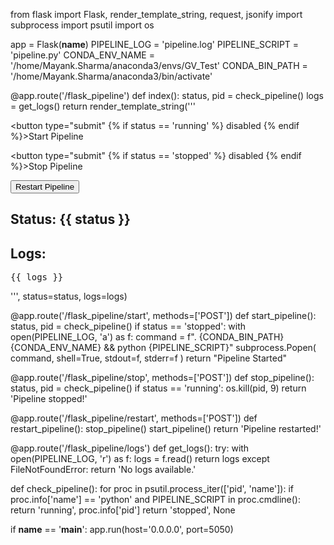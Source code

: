 from flask import Flask, render_template_string, request, jsonify
import subprocess
import psutil
import os

app = Flask(__name__)
PIPELINE_LOG = 'pipeline.log'
PIPELINE_SCRIPT = 'pipeline.py'
CONDA_ENV_NAME = '/home/Mayank.Sharma/anaconda3/envs/GV_Test'
CONDA_BIN_PATH = '/home/Mayank.Sharma/anaconda3/bin/activate'

@app.route('/flask_pipeline')
def index():
    status, pid = check_pipeline()
    logs = get_logs()
    return render_template_string('''
        <form action="/flask_pipeline/start" method="post">
            <button type="submit" {% if status == 'running' %} disabled {% endif %}>Start Pipeline</button>
        </form>
        <form action="/flask_pipeline/stop" method="post">
            <button type="submit" {% if status == 'stopped' %} disabled {% endif %}>Stop Pipeline</button>
        </form>
        <form action="/flask_pipeline/restart" method="post">
            <button type="submit">Restart Pipeline</button>
        </form>
        <h2>Status: {{ status }}</h2>
        <h2>Logs:</h2>
        <pre id="logs">{{ logs }}</pre>
        <script>
            setInterval(function() {
                fetch('/flask_pipeline/logs')
                    .then(response => response.text())
                    .then(data => {
                        document.getElementById('logs').innerText = data;
                    });
            }, 5050);
        </script>
    ''', status=status, logs=logs)

@app.route('/flask_pipeline/start', methods=['POST'])
def start_pipeline():
    status, pid = check_pipeline()
    if status == 'stopped':
        with open(PIPELINE_LOG, 'a') as f:
            command = f". {CONDA_BIN_PATH} {CONDA_ENV_NAME} && python {PIPELINE_SCRIPT}"
            subprocess.Popen(
                command,
                shell=True,
                stdout=f,
                stderr=f
            )
    return "Pipeline Started"

@app.route('/flask_pipeline/stop', methods=['POST'])
def stop_pipeline():
    status, pid = check_pipeline()
    if status == 'running':
        os.kill(pid, 9)
    return 'Pipeline stopped!'

@app.route('/flask_pipeline/restart', methods=['POST'])
def restart_pipeline():
    stop_pipeline()
    start_pipeline()
    return 'Pipeline restarted!'

@app.route('/flask_pipeline/logs')
def get_logs():
    try:
        with open(PIPELINE_LOG, 'r') as f:
            logs = f.read()
        return logs
    except FileNotFoundError:
        return 'No logs available.'

def check_pipeline():
    for proc in psutil.process_iter(['pid', 'name']):
        if proc.info['name'] == 'python' and PIPELINE_SCRIPT in proc.cmdline():
            return 'running', proc.info['pid']
    return 'stopped', None

if __name__ == '__main__':
    app.run(host='0.0.0.0', port=5050)
